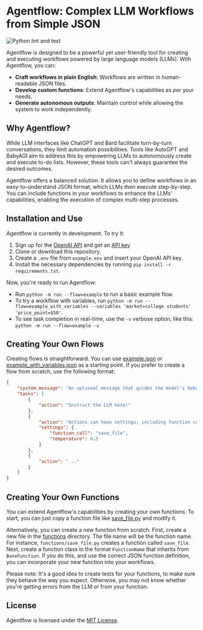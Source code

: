 # Agentflow: Complex LLM Workflows from Simple JSON

![Python lint and test](https://github.com/simonmesmith/agentflow/actions/workflows/build.yml/badge.svg)

Agentflow is designed to be a powerful yet user-friendly tool for creating and executing workflows powered by large language models (LLMs). With Agentflow, you can:

* **Craft workflows in plain English**: Workflows are written in human-readable JSON files.
* **Develop custom functions**: Extend Agentflow's capabilities as per your needs.
* **Generate autonomous outputs**: Maintain control while allowing the system to work independently.

## Why Agentflow?

While LLM interfaces like ChatGPT and Bard facilitate turn-by-turn conversations, they limit automation possibilities. Tools like AutoGPT and BabyAGI aim to address this by empowering LLMs to autonomously create and execute to-do lists. However, these tools can't always guarantee the desired outcomes.

Agentflow offers a balanced solution. It allows you to define workflows in an easy-to-understand JSON format, which LLMs then execute step-by-step. You can include functions in your workflows to enhance the LLMs' capabilities, enabling the execution of complex multi-step processes.

## Installation and Use

Agentflow is currently in development. To try it:

1. Sign up for the [OpenAI API](https://platform.openai.com/overview) and get an [API key](https://help.openai.com/en/articles/4936850-where-do-i-find-my-secret-api-key)
2. Clone or download this repository.
3. Create a `.env` file from `example.env` and insert your OpenAI API key.
4. Install the necessary dependencies by running `pip install -r requirements.txt`.

Now, you're ready to run Agentflow:

* Run `python -m run --flow=example` to run a basic example flow.
* To try a workflow with variables, run `python -m run --flow=example_with_variables --variables 'market=college students' 'price_point=$50'`.
* To see task completion in real-time, use the `-v` verbose option, like this: `python -m run --flow=example -v`

## Creating Your Own Flows

Creating flows is straightforward. You can use [example.json](https://github.com/simonmesmith/agentflow/blob/main/agentflow/flows/example.json) or [example_with_variables.json](https://github.com/simonmesmith/agentflow/blob/main/agentflow/flows/example_with_variables.json) as a starting point. If you prefer to create a flow from scratch, use the following format:

```json
{
    "system_message": "An optional message that guides the model's behavior.",
    "tasks": [
        {
            "action": "Instruct the LLM here!"
        },
        {
            "action": "Actions can have settings, including function calls and temperature, like so:",
            "settings": {
                "function_call": "save_file",
                "temperature": 0.5
            }
        },
        {
            "action": "..."
        }
    ]
}
```

## Creating Your Own Functions

You can extend Agentflow's capabilities by creating your own functions. To start, you can just copy a function file like [save_file.py](https://github.com/simonmesmith/agentflow/blob/main/agentflow/functions/save_file.py) and modify it.

Alternatively, you can create a new function from scratch. First, create a new file in the [functions](https://github.com/simonmesmith/agentflow/tree/main/agentflow/functions) directory. The file name will be the function name. For instance, `functions/save_file.py` creates a function called `save_file`. Next, create a function class in the format `FunctionName` that inherits from `BaseFunction`. If you do this, and use the correct JSON function definition, you can incorporate your new function into your workflows. 

Please note: It's a good idea to create tests for your functions, to make sure they behave the way you expect. Otherwise, you may not know whether you're getting errors from the LLM or from your function.

## License

Agentflow is licensed under the [MIT License](https://github.com/simonmesmith/agentflow/blob/main/LICENSE).
